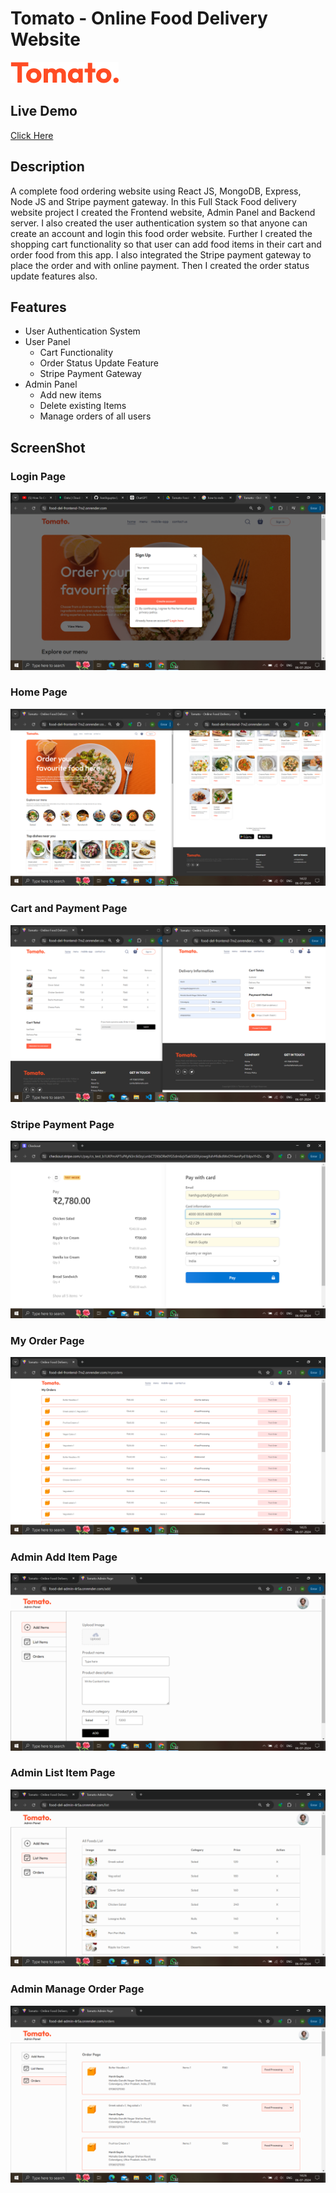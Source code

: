 # Tomato - Online Food Delivery Website 

![Project Logo](frontend/src/assets/logo.png)

## Live Demo

[Click Here](https://food-del-frontend-7rx2.onrender.com)

## Description

A complete food ordering website using React JS, MongoDB, Express, Node JS and Stripe payment gateway. In this Full Stack Food delivery website project I created the Frontend website, Admin Panel and Backend server. 
I also created the user authentication system so that anyone can create an account and login this food order website.
Further I created the shopping cart functionality so that user can add food items in their cart and order food from this app. I also integrated the Stripe payment gateway to place the order and with online payment. Then I created the order status update features also.

## Features

- User Authentication System
- User Panel
  - Cart Functionality
  - Order Status Update Feature
  - Stripe Payment Gateway
- Admin Panel
  - Add new items
  - Delete existing Items
  - Manage orders of all users

## ScreenShot

### Login Page
![Login Page](frontend/src/assets/Screenshot%20(76).png)
### Home Page
![Home Page](frontend/src/assets/Screenshot%20(69).png)
### Cart and Payment Page
![Cart and Payment Page](frontend/src/assets/Screenshot%20(70).png)
### Stripe Payment Page
![Stripe Payment Page](frontend/src/assets/Screenshot%20(71).png)
### My Order Page
![My Order Page](frontend/src/assets/Screenshot%20(72).png)
### Admin Add Item Page
![Admin Add Item Page](frontend/src/assets/Screenshot%20(73).png)
### Admin List Item Page
![Admin List Item Page](frontend/src/assets/Screenshot%20(74).png)
### Admin Manage Order Page
![Admin Manage Order Page](frontend/src/assets/Screenshot%20(75).png)







